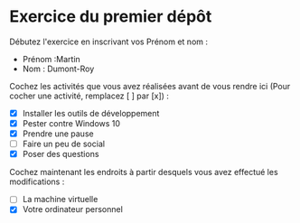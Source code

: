 # Exercice du premier dépôt

 Débutez l'exercice en inscrivant vos Prénom et nom :

 - Prénom :Martin 
 - Nom : Dumont-Roy

 Cochez les activités que vous avez réalisées avant de vous rendre ici (Pour cocher une activité, remplacez [ ] par [x]) :

 - [x] Installer les outils de développement
 - [x] Pester contre Windows 10
 - [x] Prendre une pause
 - [ ] Faire un peu de social
 - [x] Poser des questions

 Cochez maintenant les endroits à partir desquels vous avez effectué les modifications :

 - [ ] La machine virtuelle
 - [x] Votre ordinateur personnel
